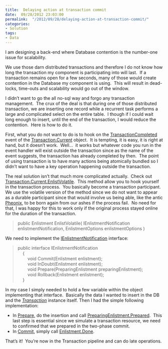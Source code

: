 ```yaml
---
title:  Delaying action at transaction commit
date:  09/28/2012 23:03:00
permalink:  "/2012/09/28/delaying-action-at-transaction-commit/"
categories:
- Solution
tags:
- Data
---
```

<p>I am designing a back-end where Database contention is the number-one issue for scalability.</p>  <p>We use those darn distributed transactions and therefore I do not know how long the transaction my component is participating into will last.&#160; If a transaction remains open for a few seconds, many of those would create contention in the Database my component is using.&#160; This will result in dead-locks, time-outs and scalability would go out of the window.</p>  <p>I didn’t want to go the all no-sql way and forgo any transaction management.&#160; The crux of the deal is that during one of those distributed transaction, we are inserting one record while a recurrent task performs a large and complicated select on the entire table.&#160; I though if I could wait long enough to insert, until the end of the transaction, I would reduce the contention.&#160; Here is how to do it.</p>  <p>First, what you do not want to do is to hook on the <a href="http://msdn.microsoft.com/en-us/library/system.transactions.transaction.transactioncompleted.aspx">TransactionCompleted</a> event of the <a href="http://msdn.microsoft.com/en-us/library/system.transactions.transaction.current.aspx">Transaction.Current</a> object.&#160; It is tempting, it is easy, it is right at hand, but it doesn’t work.&#160; Well…&#160; it works but whatever code you run in the event handler will exist outside the transaction since as the name of the event suggests, the transaction has already completed by then.&#160; The point of using transaction is to have many actions being atomically bundled so I didn’t want to have a key operation happening outside the transaction.</p>  <p>The real solution isn’t that much more complicated actually.&#160; Check out <a href="http://msdn.microsoft.com/en-us/library/ms149779.aspx">Transaction.Current.EnlistVolatile</a>.&#160; This method allow you to hook yourself in the transaction process.&#160; You basically become a transaction participant.&#160; We use the volatile version of the method since we do not want to appear as a durable participant since that would involve us being able, like the antic <a href="http://en.wikipedia.org/wiki/Phoenix_(mythology)">Pheonix</a>, to be born again from our ashes if the process fail.&#160; No need for that, I was happy for this to work only if the original process stayed online for the duration of the transaction.</p>  <blockquote>   <p>public Enlistment EnlistVolatile( IEnlistmentNotification enlistmentNotification, EnlistmentOptions enlistmentOptions ) </p> </blockquote>  <p>We need to implement the <a href="http://msdn.microsoft.com/en-us/library/system.transactions.ienlistmentnotification.aspx">IEnlistmentNotification</a> interface:</p>  <blockquote>   <p>public interface IEnlistmentNotification     <br />&#160;&#160;&#160; {      <br />&#160;&#160;&#160;&#160;&#160;&#160;&#160; void Commit(Enlistment enlistment);      <br />&#160;&#160;&#160;&#160;&#160;&#160;&#160; void InDoubt(Enlistment enlistment);      <br />&#160;&#160;&#160;&#160;&#160;&#160;&#160; void Prepare(PreparingEnlistment preparingEnlistment);      <br />&#160;&#160;&#160;&#160;&#160;&#160;&#160; void Rollback(Enlistment enlistment);      <br />&#160;&#160;&#160; }</p> </blockquote>  <p>In my case I simply needed to hold a few variable within the object implementing that interface.&#160; Basically the data I wanted to insert in the DB and the <em><a href="http://msdn.microsoft.com/en-us/library/e5c62w6d.aspx">Transaction</a></em> instance itself. Then I had the simple following implementation:</p>  <ul>   <li>In <a href="http://msdn.microsoft.com/en-us/library/system.transactions.ienlistmentnotification.prepare.aspx">Prepare</a>, do the insertion and call <a href="http://msdn.microsoft.com/en-us/library/system.transactions.enlistment.done.aspx">PreparingEnlistment.Prepared</a>.&#160; This last step is essential since we simulate a transaction resource, we need to confirmed that we prepared in the two-phase commit.</li>    <li>In <a href="http://msdn.microsoft.com/en-us/library/system.transactions.ienlistmentnotification.commit.aspx">Commit</a>, simply call <a href="http://msdn.microsoft.com/en-us/library/system.transactions.enlistment.done.aspx">Enlistment.Done</a>.</li> </ul>  <p>That’s it!&#160; You’re now in the Transaction pipeline and can do late operations.</p>